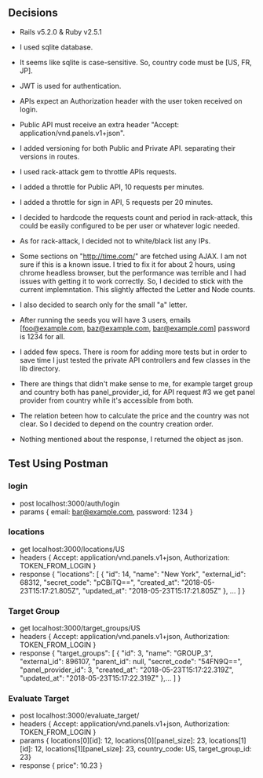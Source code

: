 ## Decisions
  * Rails v5.2.0 & Ruby v2.5.1

  * I used sqlite database.

  * It seems like sqlite is case-sensitive. So, country code must be [US, FR, JP].
  
  * JWT is used for authentication.
  
  * APIs expect an Authorization header with the user token received on login.
  
  * Public API must receive an extra header "Accept: application/vnd.panels.v1+json".
  
  * I added versioning for both Public and Private API. separating their versions in routes.
  
  * I used rack-attack gem to throttle APIs requests.
  
  * I added a throttle for Public API, 10 requests per minutes.
  
  * I added a throttle for sign in API, 5 requests per 20 minutes.
  
  * I decided to hardcode the requests count and period in rack-attack, this could be easily configured to be    per user or whatever logic needed.
  
  * As for rack-attack, I decided not to white/black list any IPs.
  
  * Some sections on "http://time.com/" are fetched using AJAX. 
    I am not sure if this is a known issue. I tried to fix it for about 2 hours, using chrome headless browser, but the performance was terrible and I had issues with getting it to work correctly. So, I decided to stick with the current implemntation. This slightly affected the Letter and Node counts.
  
  * I also decided to search only for the small "a" letter.
  
  * After running the seeds you will have 3 users, emails [foo@example.com, baz@example.com, bar@example.com] password is 1234 for all.
  
  * I added few specs. There is room for adding more tests but in order to save time I just tested the private API controllers and few classes in the lib directory.

  * There are things that didn't make sense to me, for example target group and country both has panel_provider_id, for API request #3 we get panel provider from country while it's accessible from both.

  * The relation beteen how to calculate the price and the country was not clear. So I decided to depend on the country creation order.

  * Nothing mentioned about the response, I returned the object as json.


## Test Using Postman

### login
  * post localhost:3000/auth/login
  * params { email: bar@example.com, password: 1234 }

### locations
  * get localhost:3000/locations/US
  * headers { Accept: application/vnd.panels.v1+json, Authorization: TOKEN_FROM_LOGIN }
  * response 
    {
      "locations": [
        {
          "id": 14,
          "name": "New York",
          "external_id": 68312,
          "secret_code": "pCBiTQ==",
          "created_at": "2018-05-23T15:17:21.805Z",
          "updated_at": "2018-05-23T15:17:21.805Z"
        }, ...
      ]
    }

### Target Group 
  * get localhost:3000/target_groups/US
  * headers { Accept: application/vnd.panels.v1+json, Authorization: TOKEN_FROM_LOGIN }
  * response 
    {
      "target_groups": [
        {
            "id": 3,
            "name": "GROUP_3",
            "external_id": 896107,
            "parent_id": null,
            "secret_code": "54FN9Q==",
            "panel_provider_id": 3,
            "created_at": "2018-05-23T15:17:22.319Z",
            "updated_at": "2018-05-23T15:17:22.319Z"
        },...
      ]
    }

### Evaluate Target
  * post localhost:3000/evaluate_target/
  * headers { Accept: application/vnd.panels.v1+json, Authorization: TOKEN_FROM_LOGIN }
  * params { locations[0][id]: 12, locations[0][panel_size]: 23, locations[1][id]: 12, locations[1][panel_size]: 23, country_code: US, target_group_id: 23}
  * response { price": 10.23 }